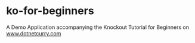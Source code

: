 ko-for-beginners
================

A Demo Application accompanying the Knockout Tutorial for Beginners on www.dotnetcurry.com
